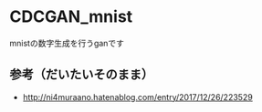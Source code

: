 # CDCGAN_mnist
mnistの数字生成を行うganです

## 参考（だいたいそのまま）
- http://ni4muraano.hatenablog.com/entry/2017/12/26/223529
